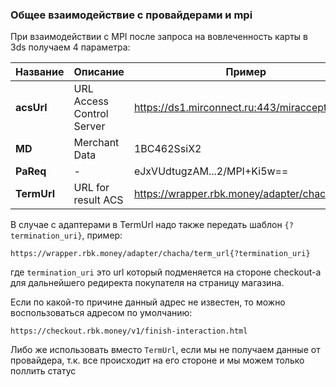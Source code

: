 ### Общее взаимодействие с провайдерами и mpi

При взаимодействии с MPI после запроса на вовлеченность карты в 3ds получаем 4 параметра:


Название | Описание | Пример
------------ | ------------- | -------------
**acsUrl** | URL Access Control Server | https://ds1.mirconnect.ru:443/miraccept/pareq
**MD** | Merchant Data | 1BC462SsiX2
**PaReq** | - | eJxVUdtugzAM...2/MPI+Ki5w==
**TermUrl** | URL for result ACS | https://wrapper.rbk.money/adapter/chacha

В случае с адаптерами в TermUrl надо также передать шаблон `{?termination_uri}`, пример:

```
https://wrapper.rbk.money/adapter/chacha/term_url{?termination_uri}
```

где `termination_uri` это url который подменяется на стороне checkout-а для дальнейшего редиректа покупателя на страницу магазина.

Если по какой-то причине данный адрес не известен, то можно воспользоваться адресом по умолчанию:

```
https://checkout.rbk.money/v1/finish-interaction.html
```

Либо же использовать вместо `TermUrl`, если мы не получаем данные от провайдера, т.к. все происходит на его стороне и мы можем только поллить статус
